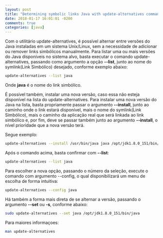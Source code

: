 ```yaml
---
layout: post
title: "Determining symbolic links Java with update-alternatives command"
date: 2018-01-17 16:01:01 -0200
comments: true
categories: [java]
---
```


Com o utilitário update-alternatives, é possível alternar entre versões do Java instaladas em um sistema Unix/Linux,
sem a necessidade de adicionar ou remover links simbólicos manualmente. Para listar uma ou mais versões do Java disponíveis
no sistema alvo, basta executar o comando update-alternatives, passando como argumento a opção **--list**, junto ao nome do symlink(Link Simbólico) desejado, conforme exemplo abaixo:

```bash
update-alternatives --list java
```

Onde **java** é o nome do link simbólico.

É possível também, instalar uma nova versão, caso essa não esteja disponível na lista do update-alternatives. Para instalar uma nova versão do Java na lista, basta propriamente passar o argumento **--install**, junto ao caminho onde o link estará disponível, mais o nome do symlink(Link Simbólico), mais o caminho da aplicação real que será linkada ao link simbólico e, por fim, deve se passar também junto ao argumento **--install**, o nível prioridade que a nova versão terá.

Segue exemplo:

```bash
update-alternatives --install /usr/bin/java java /opt/jdk1.8.0_151/bin/java 55
```

Após o comando acima, basta confirmar com **--list**:

```bash
update-alternatives --list java
```

Para escolher a nova opção, passando o número da seleção, execute o comando com argumento --config, o qual disponibilizará um menu de escolha de forma intuitiva:

```bash
update-alternatives --config java
```

Há também a forma mais direta de se alternar a versão, passando o argumento **--set** ou **-s**, conforme abaixo:

```bash
sudo update-alternatives --set java /opt/jdk1.8.0_151/bin/java
```

Para maiores informaçoes:

```bash
man update-alternatives
```

